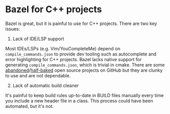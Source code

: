 # Bazel for C++ projects

Bazel is great, but it is painful to use for C++ projects. There are two key issues:

1. Lack of IDE/LSP support

Most IDEs/LSPs (e.g. Vim/YouCompleteMe) depend on `compile_commands.json` to provide dev tooling such as autocomplete and error highlighting for C++ projects. Bazel lacks native support for generating `compile_commands.json`, which is trivial in cmake. There are some [abandoned](https://github.com/grailbio/bazel-compilation-database)/[half-baked](https://github.com/hedronvision/bazel-compile-commands-extractor) open source projects on GitHub but they are clunky to use and are not dependable. 
   
2. Lack of automatic build cleaner

It's painful to keep build rules up-to-date in BUILD files manually every time you include a new header file in a class. This process could have been automated, but it's not.
